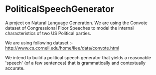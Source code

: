 # PoliticalSpeechGenerator
A project on Natural Language Generation. We are using the Convote dataset of Congressional Floor Speeches to model the internal characteristics of two US Political parties. 

We are using following dataset :-
http://www.cs.cornell.edu/home/llee/data/convote.html

We intend to build a political speech generator that yields a reasonable 'speech' (of a few sentences) that is grammatically and contextually accurate.
